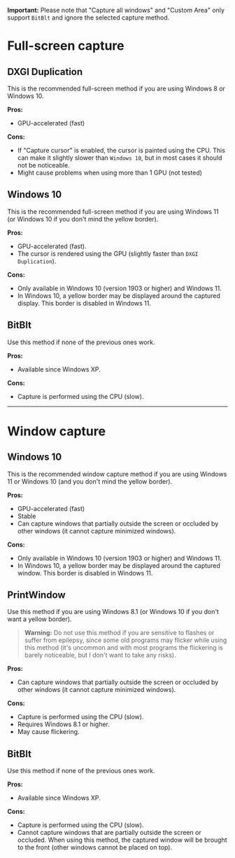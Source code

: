 **Important:** Please note that "Capture all windows" and "Custom Area" only support `BitBlt` and ignore the selected capture method.

# Full-screen capture

## DXGI Duplication

This is the recommended full-screen method if you are using Windows 8 or Windows 10.

**Pros:**

- GPU-accelerated (fast)

**Cons:**

- If "Capture cursor" is enabled, the cursor is painted using the CPU. This can make it slightly slower than `Windows 10`, but in most cases it should not be noticeable.
- Might cause problems when using more than 1 GPU (not tested)


## Windows 10

This is the recommended full-screen method if you are using Windows 11 (or Windows 10 if you don't mind the yellow border).

**Pros:**

- GPU-accelerated (fast).
- The cursor is rendered using the GPU (slightly faster than `DXGI Duplication`).

**Cons:**

- Only available in Windows 10 (version 1903 or higher) and Windows 11.
- In Windows 10, a yellow border may be displayed around the captured display. This border is disabled in Windows 11.


## BitBlt

Use this method if none of the previous ones work.

**Pros:**

- Available since Windows XP.

**Cons:**

- Capture is performed using the CPU (slow).

---

# Window capture

## Windows 10

This is the recommended window capture method if you are using Windows 11 or Windows 10 (and you don't mind the yellow border).

**Pros:**

- GPU-accelerated (fast)
- Stable
- Can capture windows that partially outside the screen or occluded by other windows (it cannot capture minimized windows).

**Cons:**

- Only available in Windows 10 (version 1903 or higher) and Windows 11.
- In Windows 10, a yellow border may be displayed around the captured window. This border is disabled in Windows 11.


## PrintWindow

Use this method if you are using Windows 8.1 (or Windows 10 if you don't want a yellow border).

> **Warning:** Do not use this method if you are sensitive to flashes or suffer from epilepsy, since some old programs may flicker while using this method (it's uncommon and with most programs the flickering is barely noticeable, but I don't want to take any risks).

**Pros:**

- Can capture windows that partially outside the screen or occluded by other windows (it cannot capture minimized windows).

**Cons:**

- Capture is performed using the CPU (slow).
- Requires Windows 8.1 or higher.
- May cause flickering.


## BitBlt

Use this method if none of the previous ones work.

**Pros:**

- Available since Windows XP.

**Cons:**

- Capture is performed using the CPU (slow).
- Cannot capture windows that are partially outside the screen or occluded. When using this method, the captured window will be brought to the front (other windows cannot be placed on top).

